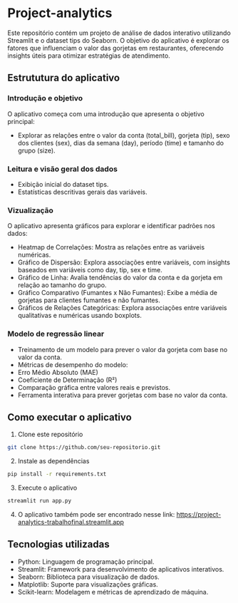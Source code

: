 # Project-analytics
Este repositório contém um projeto de análise de dados interativo utilizando Streamlit e o dataset tips do Seaborn. O objetivo do aplicativo é explorar os fatores que influenciam o valor das gorjetas em restaurantes, oferecendo insights úteis para otimizar estratégias de atendimento.

## Estrututura do aplicativo

### Introdução e objetivo
O aplicativo começa com uma introdução que apresenta o objetivo principal:
- Explorar as relações entre o valor da conta (total_bill), gorjeta (tip), sexo dos clientes (sex), dias da semana (day), período (time) e tamanho do grupo (size).

### Leitura e visão geral dos dados
- Exibição inicial do dataset tips.
- Estatísticas descritivas gerais das variáveis.

### Vizualização
O aplicativo apresenta gráficos para explorar e identificar padrões nos dados:
- Heatmap de Correlações: Mostra as relações entre as variáveis numéricas.
- Gráfico de Dispersão: Explora associações entre variáveis, com insights baseados em variáveis como day, tip, sex e time.
- Gráfico de Linha: Avalia tendências do valor da conta e da gorjeta em relação ao tamanho do grupo.
- Gráfico Comparativo (Fumantes x Não Fumantes): Exibe a média de gorjetas para clientes fumantes e não fumantes.
- Gráficos de Relações Categóricas: Explora associações entre variáveis qualitativas e numéricas usando boxplots.

### Modelo de regressão linear
- Treinamento de um modelo para prever o valor da gorjeta com base no valor da conta.
- Métricas de desempenho do modelo:
- Erro Médio Absoluto (MAE)
- Coeficiente de Determinação (R²)
- Comparação gráfica entre valores reais e previstos.
- Ferramenta interativa para prever gorjetas com base no valor da conta.

## Como executar o aplicativo
1. Clone este repositório
```bash
git clone https://github.com/seu-repositorio.git
```
2. Instale as dependências
```bash
pip install -r requirements.txt
```
3. Execute o aplicativo
```bash
streamlit run app.py
```
4. O aplicativo também pode ser encontrado nesse link: https://project-analytics-trabalhofinal.streamlit.app

## Tecnologias utilizadas
- Python: Linguagem de programação principal.
- Streamlit: Framework para desenvolvimento de aplicativos interativos.
- Seaborn: Biblioteca para visualização de dados.
- Matplotlib: Suporte para visualizações gráficas.
- Scikit-learn: Modelagem e métricas de aprendizado de máquina.
